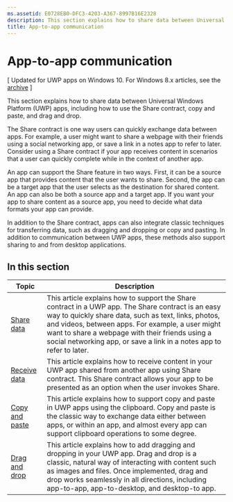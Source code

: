 ```yaml
---
ms.assetid: E0728EB0-DFC3-4203-A367-8997B16E2328
description: This section explains how to share data between Universal Windows Platform (UWP) apps, including how to use the Share contract, copy and paste, and drag and drop.
title: App-to-app communication
---
```


# App-to-app communication

\[ Updated for UWP apps on Windows 10. For Windows 8.x articles, see the [archive](http://go.microsoft.com/fwlink/p/?linkid=619132) \]

This section explains how to share data between Universal Windows Platform (UWP) apps, including how to use the Share contract, copy and paste, and drag and drop.

The Share contract is one way users can quickly exchange data between apps. For example, a user might want to share a webpage with their friends using a social networking app, or save a link in a notes app to refer to later. Consider using a Share contract if your app receives content in scenarios that a user can quickly complete while in the context of another app.

An app can support the Share feature in two ways. First, it can be a source app that provides content that the user wants to share. Second, the app can be a target app that the user selects as the destination for shared content. An app can also be both a source app and a target app. If you want your app to share content as a source app, you need to decide what data formats your app can provide.

In addition to the Share contract, apps can also integrate classic techniques for transferring data, such as dragging and dropping or copy and pasting. In addition to communication between UWP apps, these methods also support sharing to and from desktop applications.

## In this section

| Topic | Description |
|-------|-------------|
| [Share data](share-data.md) | This article explains how to support the Share contract in a UWP app. The Share contract is an easy way to quickly share data, such as text, links, photos, and videos, between apps. For example, a user might want to share a webpage with their friends using a social networking app, or save a link in a notes app to refer to later. |
| [Receive data](receive-data.md) | This article explains how to receive content in your UWP app shared from another app using Share contract. This Share contract allows your app to be presented as an option when the user invokes Share. |
| [Copy and paste](copy-and-paste.md) | This article explains how to support copy and paste in UWP apps using the clipboard. Copy and paste is the classic way to exchange data either between apps, or within an app, and almost every app can support clipboard operations to some degree. |
| [Drag and drop](drag-and-drop.md) | This article explains how to add dragging and dropping in your UWP app. Drag and drop is a classic, natural way of interacting with content such as images and files. Once implemented, drag and drop works seamlessly in all directions, including app-to-app, app-to-desktop, and desktop-to app. |



<!--HONumber=May16_HO4-->


